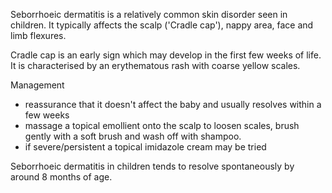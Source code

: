 Seborrhoeic dermatitis is a relatively common skin disorder seen in children. It typically affects the scalp ('Cradle cap'), nappy area, face and limb flexures.  
  
Cradle cap is an early sign which may develop in the first few weeks of life. It is characterised by an erythematous rash with coarse yellow scales.  
  
Management  
* reassurance that it doesn't affect the baby and usually resolves within a few weeks
* massage a topical emollient onto the scalp to loosen scales, brush gently with a soft brush and wash off with shampoo.
* if severe/persistent a topical imidazole cream may be tried

  
Seborrhoeic dermatitis in children tends to resolve spontaneously by around 8 months of age.